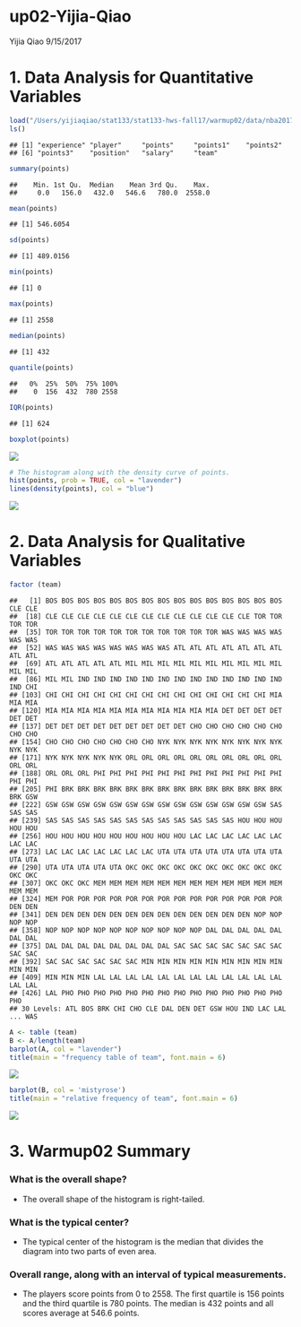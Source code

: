 up02-Yijia-Qiao
================
Yijia Qiao
9/15/2017

**1. Data Analysis for Quantitative Variables**
===============================================

``` r
load("/Users/yijiaqiao/stat133/stat133-hws-fall17/warmup02/data/nba2017-salary-points.RData")
ls()
```

    ## [1] "experience" "player"     "points"     "points1"    "points2"   
    ## [6] "points3"    "position"   "salary"     "team"

``` r
summary(points)
```

    ##    Min. 1st Qu.  Median    Mean 3rd Qu.    Max. 
    ##     0.0   156.0   432.0   546.6   780.0  2558.0

``` r
mean(points)
```

    ## [1] 546.6054

``` r
sd(points)
```

    ## [1] 489.0156

``` r
min(points)
```

    ## [1] 0

``` r
max(points)
```

    ## [1] 2558

``` r
median(points)
```

    ## [1] 432

``` r
quantile(points)
```

    ##   0%  25%  50%  75% 100% 
    ##    0  156  432  780 2558

``` r
IQR(points)
```

    ## [1] 624

``` r
boxplot(points)
```

![](up02-Yijia-Qiao_files/figure-markdown_github-ascii_identifiers/unnamed-chunk-2-1.png)

``` r
# The histogram along with the density curve of points.
hist(points, prob = TRUE, col = "lavender")
lines(density(points), col = "blue")
```

![](up02-Yijia-Qiao_files/figure-markdown_github-ascii_identifiers/unnamed-chunk-2-2.png)

**2. Data Analysis for Qualitative Variables**
==============================================

``` r
factor (team)
```

    ##   [1] BOS BOS BOS BOS BOS BOS BOS BOS BOS BOS BOS BOS BOS BOS BOS CLE CLE
    ##  [18] CLE CLE CLE CLE CLE CLE CLE CLE CLE CLE CLE CLE CLE TOR TOR TOR TOR
    ##  [35] TOR TOR TOR TOR TOR TOR TOR TOR TOR TOR TOR WAS WAS WAS WAS WAS WAS
    ##  [52] WAS WAS WAS WAS WAS WAS WAS WAS ATL ATL ATL ATL ATL ATL ATL ATL ATL
    ##  [69] ATL ATL ATL ATL ATL MIL MIL MIL MIL MIL MIL MIL MIL MIL MIL MIL MIL
    ##  [86] MIL MIL IND IND IND IND IND IND IND IND IND IND IND IND IND IND CHI
    ## [103] CHI CHI CHI CHI CHI CHI CHI CHI CHI CHI CHI CHI CHI CHI MIA MIA MIA
    ## [120] MIA MIA MIA MIA MIA MIA MIA MIA MIA MIA MIA DET DET DET DET DET DET
    ## [137] DET DET DET DET DET DET DET DET DET CHO CHO CHO CHO CHO CHO CHO CHO
    ## [154] CHO CHO CHO CHO CHO CHO CHO NYK NYK NYK NYK NYK NYK NYK NYK NYK NYK
    ## [171] NYK NYK NYK NYK NYK ORL ORL ORL ORL ORL ORL ORL ORL ORL ORL ORL ORL
    ## [188] ORL ORL ORL PHI PHI PHI PHI PHI PHI PHI PHI PHI PHI PHI PHI PHI PHI
    ## [205] PHI BRK BRK BRK BRK BRK BRK BRK BRK BRK BRK BRK BRK BRK BRK BRK GSW
    ## [222] GSW GSW GSW GSW GSW GSW GSW GSW GSW GSW GSW GSW GSW GSW SAS SAS SAS
    ## [239] SAS SAS SAS SAS SAS SAS SAS SAS SAS SAS SAS SAS HOU HOU HOU HOU HOU
    ## [256] HOU HOU HOU HOU HOU HOU HOU HOU HOU LAC LAC LAC LAC LAC LAC LAC LAC
    ## [273] LAC LAC LAC LAC LAC LAC LAC UTA UTA UTA UTA UTA UTA UTA UTA UTA UTA
    ## [290] UTA UTA UTA UTA UTA OKC OKC OKC OKC OKC OKC OKC OKC OKC OKC OKC OKC
    ## [307] OKC OKC OKC MEM MEM MEM MEM MEM MEM MEM MEM MEM MEM MEM MEM MEM MEM
    ## [324] MEM POR POR POR POR POR POR POR POR POR POR POR POR POR POR DEN DEN
    ## [341] DEN DEN DEN DEN DEN DEN DEN DEN DEN DEN DEN DEN DEN NOP NOP NOP NOP
    ## [358] NOP NOP NOP NOP NOP NOP NOP NOP NOP NOP DAL DAL DAL DAL DAL DAL DAL
    ## [375] DAL DAL DAL DAL DAL DAL DAL DAL SAC SAC SAC SAC SAC SAC SAC SAC SAC
    ## [392] SAC SAC SAC SAC SAC SAC MIN MIN MIN MIN MIN MIN MIN MIN MIN MIN MIN
    ## [409] MIN MIN MIN LAL LAL LAL LAL LAL LAL LAL LAL LAL LAL LAL LAL LAL LAL
    ## [426] LAL PHO PHO PHO PHO PHO PHO PHO PHO PHO PHO PHO PHO PHO PHO PHO
    ## 30 Levels: ATL BOS BRK CHI CHO CLE DAL DEN DET GSW HOU IND LAC LAL ... WAS

``` r
A <- table (team)
B <- A/length(team)
barplot(A, col = "lavender")
title(main = "frequency table of team", font.main = 6)
```

![](up02-Yijia-Qiao_files/figure-markdown_github-ascii_identifiers/unnamed-chunk-3-1.png)

``` r
barplot(B, col = 'mistyrose')
title(main = "relative frequency of team", font.main = 6)
```

![](up02-Yijia-Qiao_files/figure-markdown_github-ascii_identifiers/unnamed-chunk-3-2.png)

**3. Warmup02 Summary**
=======================

### What is the overall shape?

-   The overall shape of the histogram is right-tailed.

### What is the typical center?

-   The typical center of the histogram is the median that divides the diagram into two parts of even area.

### Overall range, along with an interval of typical measurements.

-   The players score points from 0 to 2558. The first quartile is 156 points and the third quartile is 780 points. The median is 432 points and all scores average at 546.6 points.
